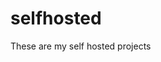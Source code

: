 # selfhosted

These are my self hosted projects

<!--
Haven't done it yet
Docker on rpi works!
You check them out [here](https://self.wiktrek.xyz)
 -->
